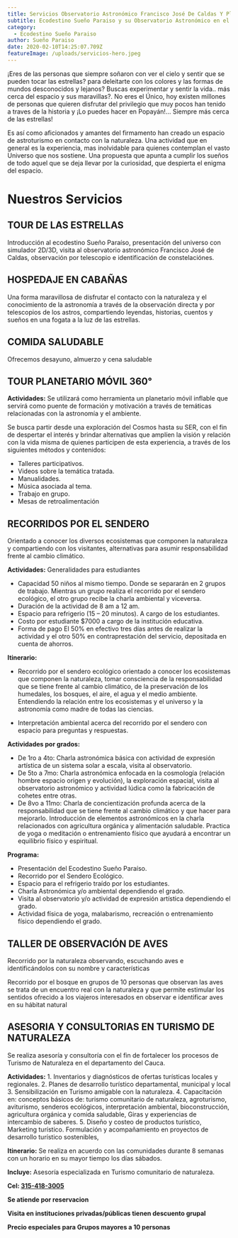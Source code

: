 ```yaml
---
title: Servicios Observatorio Astronómico Francisco José De Caldas Y Planetario Móvil
subtitle: Ecodestino Sueño Paraiso y su Observatorio Astronómico en el Municipio de Popayán
category:
  - Ecodestino Sueño Paraiso
author: Sueño Paraiso
date: 2020-02-10T14:25:07.709Z
featureImage: /uploads/servicios-hero.jpeg
---
```


¡Eres de las personas que siempre soñaron con ver el cielo y sentir que se pueden tocar las estrellas? para deleitarte con los colores y las formas de mundos desconocidos y lejanos? Buscas experimentar y sentir la vida.. más cerca del espacio y sus maravillas?. No eres el Único, hoy existen millones de personas que quieren disfrutar del privilegio que muy pocos han tenido a traves de la historia y ¡Lo puedes hacer en Popayán!... Siempre más cerca de las estrellas!

Es así como aficionados y amantes del firmamento han creado un espacio de astroturismo en contacto con la naturaleza. Una actividad que en general es la experiencia, mas inolvidable para quienes contemplan el vasto Universo que nos sostiene. Una propuesta que apunta a cumplir los sueños de todo aquel que se deja llevar por la curiosidad, que despierta el enigma del espacio. 

# Nuestros Servicios

## TOUR DE LAS ESTRELLAS
Introducción al ecodestino Sueño Paraíso, presentación del universo con simulador 2D/3D, visita al observatorio astronómico Francisco José de Caldas, observación por telescopio e identificación de constelaciónes.

## HOSPEDAJE EN CABAÑAS
Una forma maravillosa de disfrutar el contacto con la naturaleza y el conocimiento de la astronomía a través de la observación directa y por telescopios de los astros, compartiendo leyendas, historias, cuentos y sueños en una fogata a la luz de las estrellas.

## COMIDA SALUDABLE
Ofrecemos desayuno, almuerzo y cena saludable

## TOUR PLANETARIO MÓVIL 360°
**Actividades:**
Se utilizará como herramienta un planetario móvil inflable que servirá como puente de formación y motivación a través de temáticas relacionadas con la astronomía y el ambiente.

Se busca partir desde una exploración del Cosmos hasta su SER, con el fin de despertar el interés y brindar alternativas  que amplíen la visión y relación con la vida misma de quienes participen de esta experiencia, a través de los siguientes métodos y contenidos:

- Talleres participativos.
- Videos sobre la temática tratada.
- Manualidades.
- Música asociada al tema.
- Trabajo en grupo.
- Mesas de retroalimentación

## RECORRIDOS POR EL SENDERO
Orientado a conocer los diversos ecosistemas que componen la naturaleza y compartiendo con los visitantes, alternativas para asumir responsabilidad frente al cambio climático. 

**Actividades:**
 Generalidades para estudiantes
-	Capacidad 50 niños al mismo tiempo. Donde se separarán en 2 grupos de trabajo. Mientras un grupo realiza el recorrido por el sendero ecológico, el otro grupo recibe la charla ambiental y viceversa.
-	Duración de la actividad de 8 am a 12 am.
-	Espacio para refrigerio (15 – 20 minutos). A cargo de los estudiantes.
-	Costo por estudiante $7000 a cargo de la institución educativa.
-	Forma de pago El 50% en efectivo tres días antes de realizar la actividad y el otro 50% en contraprestación del servicio, depositada en cuenta de ahorros.

**Itinerario:**
-	Recorrido por el sendero ecológico orientado a conocer los ecosistemas que componen la naturaleza, tomar consciencia de la responsabilidad que se tiene frente al cambio climático, de la preservación de los humedales, los bosques, el aire, el agua y el medio ambiente. Entendiendo la relación entre los ecosistemas y el universo y la astronomía como madre de todas las ciencias.

-	Interpretación ambiental acerca del recorrido por el sendero con espacio para preguntas y respuestas.

**Actividades por grados:**
-	De 1ro a 4to: Charla astronómica básica con actividad de expresión artística de un sistema solar a escala, visita al observatorio.
-	De 5to a 7mo: Charla astronómica enfocada en la cosmología (relación hombre espacio origen y evolución), la exploración espacial, visita al observatorio astronómico y actividad  lúdica como la fabricación de cohetes entre otras.
-	De 8vo a 11mo: Charla de concientización profunda acerca de la responsabilidad que se tiene frente al cambio climático y que hacer para mejorarlo. Introducción de elementos astronómicos en la charla relacionados con agricultura orgánica y alimentación saludable. Practica de yoga o meditación o entrenamiento físico que ayudará a encontrar un equilibrio físico y espiritual.

**Programa:**
-	Presentación del Ecodestino Sueño Paraíso.
-	Recorrido por el Sendero Ecológico.
-	Espacio para el refrigerio traído por los estudiantes.
-	Charla Astronómica y/o ambiental dependiendo el grado.
-	Visita al observatorio y/o actividad de expresión artística dependiendo el grado.
-	Actividad física de yoga, malabarismo, recreación o entrenamiento físico dependiendo el grado.

## TALLER DE OBSERVACIÓN DE AVES
Recorrido por la naturaleza observando, escuchando aves e identificándolos con su nombre y características

Recorrido por el bosque en grupos de 10 personas que observan las aves se trata de un encuentro real con la naturaleza y que permite estimular los sentidos ofrecido a los viajeros interesados en observar e identificar aves en su hábitat natural

## ASESORIA Y CONSULTORIAS EN TURISMO DE NATURALEZA
Se realiza asesoría y consultoría con el fin de fortalecer los procesos de Turismo de Naturaleza en el departamento del Cauca.

**Actividades:**
    1. Inventarios y diagnósticos de ofertas turísticas locales y regionales.
    2. Planes de desarrollo turístico departamental, municipal y local
    3. Sensibilización en Turismo amigable con la naturaleza.
    4. Capacitación en: conceptos básicos de: turismo comunitario de naturaleza, agroturismo, aviturismo, senderos ecológicos, interpretación ambiental, bioconstrucción, agricultura orgánica y comida saludable, Giras y experiencias de intercambio de saberes. 
    5. Diseño y costeo de productos turístico, Marketing turístico. Formulación y acompañamiento en proyectos de desarrollo turístico sostenibles, 

**Itinerario:**
Se realiza en acuerdo con las comunidades durante 8 semanas con un horario en su mayor tiempo los días sábados. 

**Incluye:**
Asesoría especializada en Turismo comunitario de naturaleza.

**Cel: [315-418-3005](tel:315-418-3005)**

**Se atiende por reservacion**

**Visita en instituciones privadas/públicas tienen descuento grupal**

**Precio especiales para Grupos mayores a 10 personas**